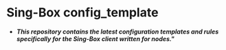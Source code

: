 # Sing-Box config_template
* ***This repository contains the latest configuration templates and rules specifically for the Sing-Box client written for nodes."***

